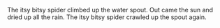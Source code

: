
The itsy bitsy spider climbed up the water spout.
Out came the sun and dried up all the rain.
The itsy bitsy spider crawled up the spout again.
